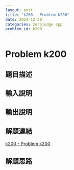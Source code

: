 ```yaml
---
layout: post
title: "k200 - Problem k200"
date: 2024-12-20
categories: zerojudge cpp
problem_id: k200
---
```


# Problem k200

## 題目描述



## 輸入說明



## 輸出說明



## 解題連結

[k200 - Problem k200](https://zerojudge.tw/ShowProblem?problemid=k200)

## 解題思路

